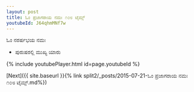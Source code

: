```yaml
---
layout: post
title: ಓಂ ಪ್ರಜಾಗರಾಯ ನಮಃ ೧೦೮ ಟೈಮ್ಸ್
youtubeId: J64qhmMNf7w
---
```

 
 
 ಓಂ ನರರ್ಷಭಯ ನಮಃ  
 
 -  ಪುರುಷರಲ್ಲಿ ಮುಖ್ಯ ಯಾರು 
 
  
 
  
 
 
 
 
 
 


{% include youtubePlayer.html id=page.youtubeId %}
 
[Next]({{ site.baseurl }}{% link  split2/_posts/2015-07-21-ಓಂ ಪ್ರಜಾಗರಾಯ ನಮಃ ೧೦೮ ಟೈಮ್ಸ್.md%})
 
